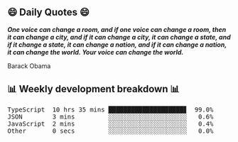 ## 😄 Daily Quotes 😄

_**One voice can change a room, and if one voice can change a room, then it can change a city, and if it can change a city, it can change a state, and if it change a state, it can change a nation, and if it can change a nation, it can change the world. Your voice can change the world.**_

Barack Obama



## 📊 Weekly development breakdown 📊

<pre>TypeScript  10 hrs 35 mins ████████████████████▊  99.0%
JSON        3 mins         ░░░░░░░░░░░░░░░░░░░░░   0.6%
JavaScript  2 mins         ░░░░░░░░░░░░░░░░░░░░░   0.4%
Other       0 secs         ░░░░░░░░░░░░░░░░░░░░░   0.0%</pre>
